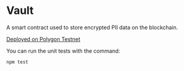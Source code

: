 # Vault

A smart contract used to store encrypted PII data on the blockchain.

[Deployed on Polygon Testnet](https://mumbai.polygonscan.com/address/0xfa077d8483c049b10aed3c5a4a1536bae4de6e17)

You can run the unit tests with the command:

```shell
npm test
```
